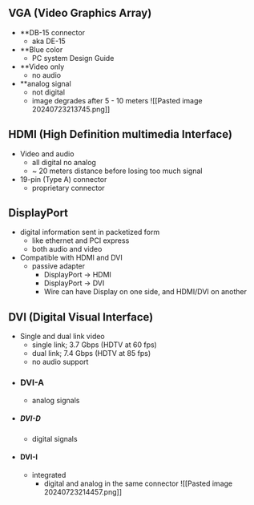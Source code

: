 ## VGA (Video Graphics Array)
- **DB-15 connector
	- aka DE-15
- **Blue color
	- PC system Design Guide
- **Video only
	- no audio
- **analog signal 
	- not digital
	- image degrades after 5 - 10 meters
![[Pasted image 20240723213745.png]]

## HDMI (High Definition multimedia Interface)
- Video and audio 
	- all digital no analog
	- ~ 20 meters distance before losing too much signal 
- 19-pin (Type A) connector
	- proprietary connector

## DisplayPort
- digital information sent in packetized form
	- like ethernet and PCI express
	- both audio and video
- Compatible with HDMI and DVI
	- passive adapter
		- DisplayPort -> HDMI
		-  DisplayPort -> DVI
		- Wire can have Display on one side, and HDMI/DVI on another


## DVI (Digital Visual Interface)
- Single and dual link video 
	- single link; 3.7 Gbps (HDTV at 60 fps) 
	- dual link; 7.4 Gbps (HDTV at 85 fps)
	- no audio support
- ### DVI-A
	- analog signals
- ##### DVI-D 
	- digital signals
- #### DVI-I
	- integrated
		- digital and analog in the same connector
	![[Pasted image 20240723214457.png]]
